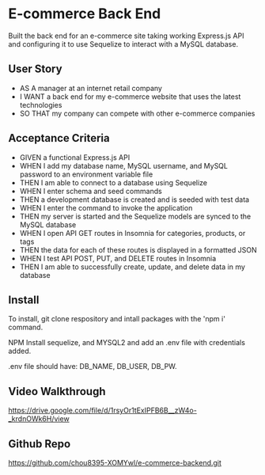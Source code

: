 # E-commerce Back End 
Built the back end for an e-commerce site taking working Express.js API and configuring it to use Sequelize to interact with a MySQL database.

## User Story
- AS A manager at an internet retail company
- I WANT a back end for my e-commerce website that uses the latest technologies
- SO THAT my company can compete with other e-commerce companies

## Acceptance Criteria
- GIVEN a functional Express.js API
- WHEN I add my database name, MySQL username, and MySQL password to an environment variable file
- THEN I am able to connect to a database using Sequelize
- WHEN I enter schema and seed commands
- THEN a development database is created and is seeded with test data
- WHEN I enter the command to invoke the application
- THEN my server is started and the Sequelize models are synced to the MySQL database
- WHEN I open API GET routes in Insomnia for categories, products, or tags
- THEN the data for each of these routes is displayed in a formatted JSON
- WHEN I test API POST, PUT, and DELETE routes in Insomnia
- THEN I am able to successfully create, update, and delete data in my database

## Install
To install, git clone respository and intall packages with the 'npm i' command. 

NPM Install sequelize, and MYSQL2 and add an .env file with credentials added.

.env file should have: DB_NAME, DB_USER, DB_PW.

## Video Walkthrough
https://drive.google.com/file/d/1rsyOr1tExIPFB6B__zW4o-_krdnOWk6H/view

## Github Repo
https://github.com/chou8395-XOMYwl/e-commerce-backend.git